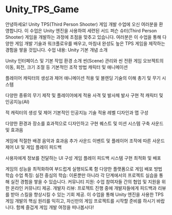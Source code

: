 # Unity_TPS_Game
안녕하세요! Unity TPS(Third Person Shooter) 게임 개발 수업에 오신 여러분을 환영합니다. 이 수업은 Unity 엔진을 사용하여 세련된 서드 퍼슨 슈터(Third Person Shooter) 게임을 개발하는 과정에 초점을 맞추고 있습니다. 여러분은 이 수업을 통해 다양한 게임 개발 기술과 워크플로우를 배우고, 마침내 완성도 높은 TPS 게임을 제작하는 경험을 쌓을 것입니다.
수업 내용:
Unity 기본 개념 소개

Unity 인터페이스 및 기본 작업 환경 소개
씬(Scene) 관리와 씬 전환
게임 오브젝트의 이동, 회전, 크기 조절 등 기본적인 조작 방법
캐릭터 및 애니메이션

플레이어 캐릭터의 생성과 제어
애니메이션 적용 및 블렌딩 기술의 이해
총기 및 무기 시스템

다양한 종류의 무기 제작 및 플레이어에게 적용
사격 및 발사체 발사 구현
적 캐릭터 및 인공지능(AI)

적 캐릭터의 생성 및 제어
기본적인 인공지능 기술 적용
레벨 디자인과 맵 구성

다양한 환경과 장소를 효과적으로 디자인하고 구현
퀘스트 및 미션 시스템 구축
사운드 및 효과음

게임에 적절한 배경 음악과 효과음 추가
사운드 이벤트 및 플레이어 조작에 따른 사운드 제어
UI 및 게임 플레이 피드백

사용자에게 정보를 전달하는 UI 구성
게임 플레이 피드백 시스템 구현
최적화 및 배포

게임의 성능을 최적화하여 부드럽게 실행되도록 함
다양한 플랫폼으로 게임 배포 방법 학습
수업 특징:
실전 중심의 학습: 이론뿐만 아니라 각 단계에서의 프로젝트 실습을 통해 실전 경험을 쌓을 수 있습니다.
커뮤니티 지원: 수업 참여자들 간의 협업 및 지원을 위한 온라인 커뮤니티 제공.
개발자 리뷰: 프로젝트 진행 중에 개발자들에게 피드백과 리뷰를 받아 스킬을 향상시킬 수 있는 기회 제공.
이 수업을 통해 Unity 엔진을 사용한 TPS 게임 개발의 핵심 원리를 익히고, 자신만의 게임 프로젝트를 시작할 준비를 하시기 바랍니다. 함께 즐겁게 게임 개발 여정을 떠나봅시다!

